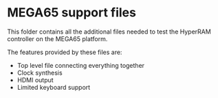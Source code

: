# MEGA65 support files

This folder contains all the additional files needed to test the HyperRAM
controller on the MEGA65 platform.

The features provided by these files are:

* Top level file connecting everything together
* Clock synthesis
* HDMI output
* Limited keyboard support

